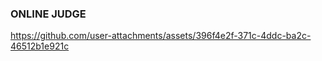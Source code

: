 ### ONLINE JUDGE


https://github.com/user-attachments/assets/396f4e2f-371c-4ddc-ba2c-46512b1e921c

